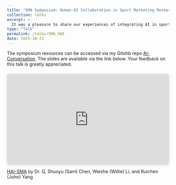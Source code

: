 ```yaml
---
title: "SMA Symposium: Human-AI Collaboration in Sport Marketing Research: Harnessing Practical AI Tools and Applications"
collection: talks
excerpt: >
  It was a pleasure to share our experiences of integrating AI in sport marketing research at SMA 2025 in Phoenix-Glendale. This [symposium](https://www.canva.com/design/DAGx9MB9sYg/-AvljRSDZXO1_yP4ZcYJwQ/view?utm_content=DAGx9MB9sYg&utm_campaign=designshare&utm_medium=link2&utm_source=uniquelinks&utlId=h4d0609387a) is dedicated to advancing AI literacy and applications in sport marketing research. We emphasized important considerations for successful human-AI collaboration, including the need for awareness and articulation of research needs, context engineering, systems thinking, output evaluation.
type: "Talk"
permalink: /talks/SMA_HAI
date: 2025-10-23
---
```


The symposium resources can be accessed via my Gituhb repo [AI-Conversation](https://github.com/TyrealQ/AI-Conversation). The slides are available via the link below. Your feedback on this talk is greatly appreciated.

<div style="position: relative; width: 100%; height: 0; padding-top: 56.2500%;
 padding-bottom: 0; box-shadow: 0 2px 8px 0 rgba(63,69,81,0.16); margin-top: 1.6em; margin-bottom: 0.9em; overflow: hidden;
 border-radius: 8px; will-change: transform;">
  <iframe loading="lazy" style="position: absolute; width: 100%; height: 100%; top: 0; left: 0; border: none; padding: 0;margin: 0;"
    src="https://www.canva.com/design/DAGx9MB9sYg/iHBzqa9FH9a_J8cmHh0J-A/view?embed" allowfullscreen="allowfullscreen" allow="fullscreen">
  </iframe>
</div>
<a href="https:&#x2F;&#x2F;www.canva.com&#x2F;design&#x2F;DAGonID45DA&#x2F;fxYlziviV6mAP_AmTK0RWQ&#x2F;view?utm_content=DAGonID45DA&amp;utm_campaign=designshare&amp;utm_medium=embeds&amp;utm_source=link" target="_blank" rel="noopener">HAI-SMA</a> by Dr. Q, Shuoyu (Sam) Chen, Weizhe (Willie) Li, and Ruichen (John) Yang
